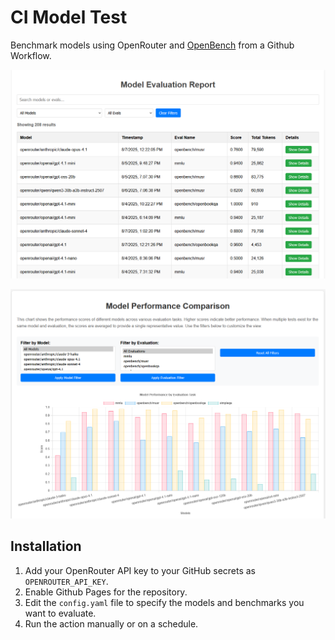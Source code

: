 # CI Model Test
Benchmark models using OpenRouter and [OpenBench](https://github.com/groq/openbench) from a Github Workflow.


![Results](https://raw.githubusercontent.com/christopherwoodall/ci-model-test/main/.github/docs/results.png)

![Charts](https://raw.githubusercontent.com/christopherwoodall/ci-model-test/main/.github/docs/chart.png)


## Installation
1. Add your OpenRouter API key to your GitHub secrets as `OPENROUTER_API_KEY`.
2. Enable Github Pages for the repository.
3. Edit the `config.yaml` file to specify the models and benchmarks you want to evaluate.
4. Run the action manually or on a schedule.
